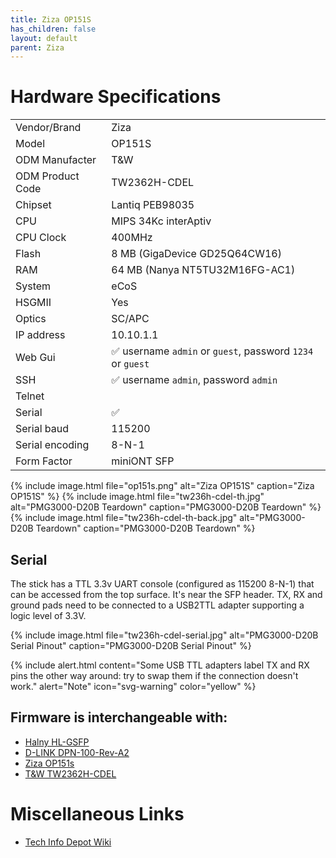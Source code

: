```yaml
---
title: Ziza OP151S
has_children: false
layout: default
parent: Ziza
---
```


# Hardware Specifications

|                  |                                                            |
| ---------------- | ---------------------------------------------------------- |
| Vendor/Brand     | Ziza                                                       |
| Model            | OP151S                                                     |
| ODM Manufacter   | T&W                                                        |
| ODM Product Code | TW2362H-CDEL                                               |
| Chipset          | Lantiq PEB98035                                            |
| CPU              | MIPS 34Kc interAptiv                                       |
| CPU Clock        | 400MHz                                                     |
| Flash            | 8 MB (GigaDevice GD25Q64CW16)                              |
| RAM              | 64 MB (Nanya NT5TU32M16FG-AC1)                             |
| System           | eCoS                                                       |
| HSGMII           | Yes                                                        |
| Optics           | SC/APC                                                     |
| IP address       | 10.10.1.1                                                  |
| Web Gui          | ✅ username `admin` or `guest`, password `1234` or `guest` |
| SSH              | ✅ username `admin`, password `admin`                      |
| Telnet           |                                                            |
| Serial           | ✅                                                         |
| Serial baud      | 115200                                                     |
| Serial encoding  | 8-N-1                                                      |
| Form Factor      | miniONT SFP                                                |

{% include image.html file="op151s.png" alt="Ziza OP151S" caption="Ziza OP151S" %}
{% include image.html file="tw236h-cdel-th.jpg" alt="PMG3000-D20B Teardown" caption="PMG3000-D20B Teardown" %}
{% include image.html file="tw236h-cdel-th-back.jpg" alt="PMG3000-D20B Teardown" caption="PMG3000-D20B Teardown" %}

## Serial

The stick has a TTL 3.3v UART console (configured as 115200 8-N-1) that can be accessed from the top surface. It's near the SFP header. TX, RX and ground pads need to be connected to a USB2TTL adapter supporting a logic level of 3.3V.

{% include image.html file="tw236h-cdel-serial.jpg" alt="PMG3000-D20B Serial Pinout" caption="PMG3000-D20B Serial Pinout" %}

{% include alert.html content="Some USB TTL adapters label TX and RX pins the other way around: try to swap them if the connection doesn't work." alert="Note"  icon="svg-warning" color="yellow" %}

## Firmware is interchangeable with:

- [Halny HL-GSFP](/ont-halny-hl-gsfp)
- [D-LINK DPN-100-Rev-A2](/ont-d-link-dpn-100-rev-a2)
- [Ziza OP151s](/ont-ziza-op151s)
- [T&W TW2362H-CDEL](/ont-t-w-tw2362h-cdel)

# Miscellaneous Links

- [Tech Info Depot Wiki](http://en.techinfodepot.shoutwiki.com/wiki/ZISA_OP151S)